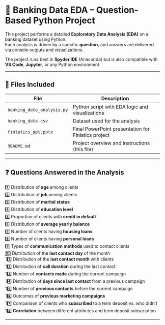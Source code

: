 # 🏦 Banking Data EDA – Question-Based Python Project

This project performs a detailed **Exploratory Data Analysis (EDA)** on a banking dataset using Python.  
Each analysis is driven by a specific **question**, and answers are delivered via console outputs and visualizations.

The project runs best in **Spyder IDE** (Anaconda) but is also compatible with **VS Code**, **Jupyter**, or any Python environment.

---

## 📁 Files Included

| File                      | Description                                           |
|---------------------------|-------------------------------------------------------|
| `banking_data_analysis.py` | Python script with EDA logic and visualizations       |
| `banking_data.csv`         | Dataset used for the analysis                        |
| `finlatics_ppt.pptx`       | Final PowerPoint presentation for Finlatics project  |
| `README.md`                | Project overview and instructions (this file)        |

---

## ❓ Questions Answered in the Analysis

1️⃣ Distribution of **age** among clients  
2️⃣ Distribution of **job** among clients  
3️⃣ Distribution of **marital status**  
4️⃣ Distribution of **education level**  
5️⃣ Proportion of clients with **credit in default**  
6️⃣ Distribution of **average yearly balance**  
7️⃣ Number of clients having **housing loans**  
8️⃣ Number of clients having **personal loans**  
9️⃣ Types of **communication methods** used to contact clients  
🔟 Distribution of the **last contact day** of the month  
11️⃣ Distribution of the **last contact month** with clients  
12️⃣ Distribution of **call duration** during the last contact  
13️⃣ Number of **contacts made** during the current campaign  
14️⃣ Distribution of **days since last contact** from a previous campaign  
15️⃣ Number of **previous contacts** before the current campaign  
16️⃣ Outcomes of **previous marketing campaigns**  
17️⃣ Comparison of clients who **subscribed** to a term deposit vs. who didn’t  
18️⃣ **Correlation** between different attributes and term deposit subscription

---
